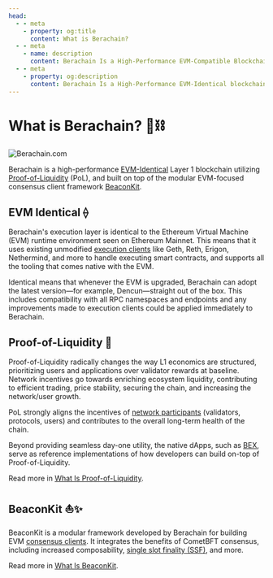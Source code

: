 ```yaml
---
head:
  - - meta
    - property: og:title
      content: What is Berachain?
  - - meta
    - name: description
      content: Berachain Is a High-Performance EVM-Compatible Blockchain Built on Proof-of-Liquidity Consensus
  - - meta
    - property: og:description
      content: Berachain Is a High-Performance EVM-Identical blockchain built on Proof-of-Liquidity, and supported by the BeaconKit framework.
---
```


<script setup>
  import config from '@berachain/config/constants.json';
</script>

# What is Berachain? :bear::chains:

<a :href="config.websites.foundation.url">

![Berachain.com](/assets/berachaindotcom.png)

</a>

Berachain is a high-performance [EVM-Identical](#berachain-evm-identical-⟠) Layer 1 blockchain utilizing [Proof-of-Liquidity](#proof-of-liquidity-🤝) (PoL), and built on top of the modular EVM-focused consensus client framework [BeaconKit](#beaconkit-⛵✨).

## EVM Identical ⟠

Berachain's execution layer is identical to the Ethereum Virtual Machine (EVM) runtime environment seen on Ethereum Mainnet. This means that it uses existing unmodified [execution clients](/learn/help/glossary#execution-client) like Geth, Reth, Erigon, Nethermind, and more to handle executing smart contracts, and supports all the tooling that comes native with the EVM.

Identical means that whenever the EVM is upgraded, Berachain can adopt the latest version—for example, Dencun—straight out of the box. This includes compatibility with all RPC namespaces and endpoints and any improvements made to execution clients could be applied immediately to Berachain.

## Proof-of-Liquidity 🤝

Proof-of-Liquidity radically changes the way L1 economics are structured, prioritizing users
and applications over validator rewards at baseline. Network incentives go towards enriching ecosystem liquidity, contributing to efficient trading, price stability, securing the chain, and increasing the network/user growth.

PoL strongly aligns the incentives of [network participants](/learn/pol/participants) (validators, protocols, users) and contributes to the overall long-term health of the chain.

Beyond providing seamless day-one utility, the native dApps, such as [BEX](/learn/dapps/bex), serve as reference implementations of how developers can build on-top of Proof-of-Liquidity.

Read more in [What Is Proof-of-Liquidity](/learn/what-is-proof-of-liquidity).

## BeaconKit ⛵✨

BeaconKit is a modular framework developed by Berachain for building EVM [consensus clients](/learn/help/glossary#consensus-client). It integrates the benefits of CometBFT consensus, including increased composability, [single slot finality (SSF)](https://ethereum.org/en/roadmap/single-slot-finality/), and more.

Read more in [What Is BeaconKit](/learn/what-is-beaconkit).

